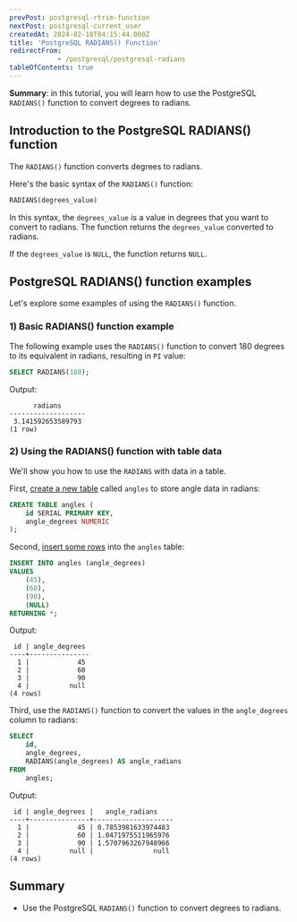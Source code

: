 ```yaml
---
prevPost: postgresql-rtrim-function
nextPost: postgresql-current_user
createdAt: 2024-02-18T04:15:44.000Z
title: 'PostgreSQL RADIANS() Function'
redirectFrom: 
            - /postgresql/postgresql-radians
tableOfContents: true
---
```



**Summary**: in this tutorial, you will learn how to use the PostgreSQL `RADIANS()` function to convert degrees to radians.

## Introduction to the PostgreSQL RADIANS() function

The `RADIANS()` function converts degrees to radians.

Here's the basic syntax of the `RADIANS()` function:

```sql
RADIANS(degrees_value)
```

In this syntax, the `degrees_value` is a value in degrees that you want to convert to radians. The function returns the `degrees_value` converted to radians.

If the `degrees_value` is `NULL`, the function returns `NULL`.

## PostgreSQL RADIANS() function examples

Let's explore some examples of using the `RADIANS()` function.

### 1) Basic RADIANS() function example

The following example uses the `RADIANS()` function to convert 180 degrees to its equivalent in radians, resulting in `PI` value:

```sql
SELECT RADIANS(180);
```

Output:

```
      radians
-------------------
 3.141592653589793
(1 row)
```

### 2) Using the RADIANS() function with table data

We'll show you how to use the `RADIANS` with data in a table.

First, [create a new table](/postgresql/postgresql-create-table) called `angles` to store angle data in radians:

```sql
CREATE TABLE angles (
    id SERIAL PRIMARY KEY,
    angle_degrees NUMERIC
);
```

Second, [insert some rows](/postgresql/postgresql-insert-multiple-rows) into the `angles` table:

```sql
INSERT INTO angles (angle_degrees)
VALUES
    (45),
    (60),
    (90),
    (NULL)
RETURNING *;
```

Output:

```
 id | angle_degrees
----+---------------
  1 |            45
  2 |            60
  3 |            90
  4 |          null
(4 rows)
```

Third, use the `RADIANS()` function to convert the values in the `angle_degrees` column to radians:

```sql
SELECT
    id,
    angle_degrees,
    RADIANS(angle_degrees) AS angle_radians
FROM
    angles;
```

Output:

```
 id | angle_degrees |   angle_radians
----+---------------+--------------------
  1 |            45 | 0.7853981633974483
  2 |            60 | 1.0471975511965976
  3 |            90 | 1.5707963267948966
  4 |          null |               null
(4 rows)
```

## Summary

- Use the PostgreSQL `RADIANS()` function to convert degrees to radians.
